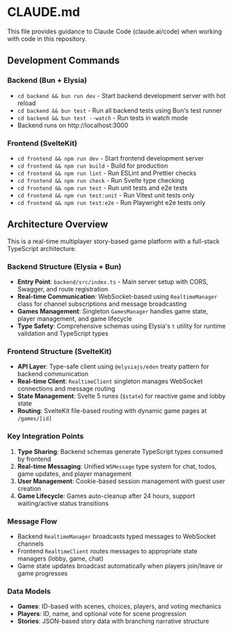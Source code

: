 # CLAUDE.md

This file provides guidance to Claude Code (claude.ai/code) when working with code in this repository.

## Development Commands

### Backend (Bun + Elysia)
- `cd backend && bun run dev` - Start backend development server with hot reload
- `cd backend && bun test` - Run all backend tests using Bun's test runner
- `cd backend && bun test --watch` - Run tests in watch mode
- Backend runs on http://localhost:3000

### Frontend (SvelteKit)
- `cd frontend && npm run dev` - Start frontend development server
- `cd frontend && npm run build` - Build for production
- `cd frontend && npm run lint` - Run ESLint and Prettier checks
- `cd frontend && npm run check` - Run Svelte type checking
- `cd frontend && npm run test` - Run unit tests and e2e tests
- `cd frontend && npm run test:unit` - Run Vitest unit tests only
- `cd frontend && npm run test:e2e` - Run Playwright e2e tests only

## Architecture Overview

This is a real-time multiplayer story-based game platform with a full-stack TypeScript architecture.

### Backend Structure (Elysia + Bun)
- **Entry Point**: `backend/src/index.ts` - Main server setup with CORS, Swagger, and route registration
- **Real-time Communication**: WebSocket-based using `RealtimeManager` class for channel subscriptions and message broadcasting
- **Games Management**: Singleton `GamesManager` handles game state, player management, and game lifecycle
- **Type Safety**: Comprehensive schemas using Elysia's `t` utility for runtime validation and TypeScript types

### Frontend Structure (SvelteKit)
- **API Layer**: Type-safe client using `@elysiajs/eden` treaty pattern for backend communication
- **Real-time Client**: `RealtimeClient` singleton manages WebSocket connections and message routing
- **State Management**: Svelte 5 runes (`$state`) for reactive game and lobby state
- **Routing**: SvelteKit file-based routing with dynamic game pages at `/games/[id]`

### Key Integration Points
1. **Type Sharing**: Backend schemas generate TypeScript types consumed by frontend
2. **Real-time Messaging**: Unified `WSMessage` type system for chat, todos, game updates, and player management
3. **User Management**: Cookie-based session management with guest user creation
4. **Game Lifecycle**: Games auto-cleanup after 24 hours, support waiting/active status transitions

### Message Flow
- Backend `RealtimeManager` broadcasts typed messages to WebSocket channels
- Frontend `RealtimeClient` routes messages to appropriate state managers (lobby, game, chat)
- Game state updates broadcast automatically when players join/leave or game progresses

### Data Models
- **Games**: ID-based with scenes, choices, players, and voting mechanics
- **Players**: ID, name, and optional vote for scene progression
- **Stories**: JSON-based story data with branching narrative structure